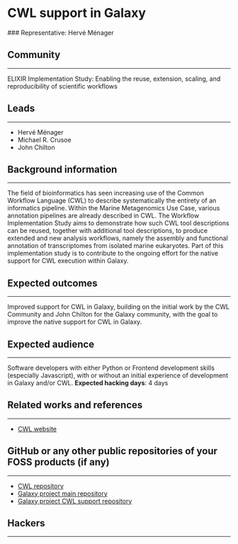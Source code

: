 # CWL support in Galaxy

### Representative: Hervé Ménager

## Community
---

ELIXIR Implementation Study: Enabling the reuse, extension, scaling, and reproducibility of scientific workflows

## Leads
---
- Hervé Ménager
- Michael R. Crusoe
- John Chilton 

## Background information
---
The field of bioinformatics has seen increasing use of the Common Workflow Language (CWL) to describe systematically the entirety of an informatics pipeline. Within the Marine Metagenomics Use Case, various annotation pipelines are already described in CWL.  The Workflow Implementation Study aims to demonstrate how such CWL tool descriptions can be reused, together with additional tool descriptions, to produce extended and new analysis workflows, namely the assembly and functional annotation of transcriptomes from isolated marine eukaryotes.  Part of this implementation study is to contribute to the ongoing effort for the native support for CWL execution within Galaxy. 

## Expected outcomes
---

Improved support for CWL in Galaxy, building on the initial work by the CWL Community and John Chilton for the Galaxy community, with the goal to improve the native support for CWL in Galaxy.

## Expected audience
---

Software developers with either Python or Frontend development skills (especially Javascript), with or without an initial experience of development in Galaxy and/or CWL.
**Expected hacking days**: 4 days

## Related works and references
---

- [CWL website](http://commonwl.org)


## GitHub or any other public repositories of your FOSS products (if any)
---

- [CWL repository](http://github.com/common-workflow-language/common-workflow-language)
- [Galaxy project main repository](http://github.com/galaxyproject/galaxy)
- [Galaxy project CWL support repository](http://github.com/common-workflow-language/galaxy)

## Hackers
---

